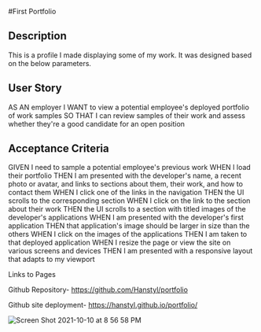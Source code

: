 #First Portfolio

## Description
This is a profile I made displaying some of my work. It was designed based on the below parameters. 

## User Story
AS AN employer
I WANT to view a potential employee's deployed portfolio of work samples
SO THAT I can review samples of their work and assess whether they're a good candidate for an open position

## Acceptance Criteria
GIVEN I need to sample a potential employee's previous work
WHEN I load their portfolio
THEN I am presented with the developer's name, a recent photo or avatar, and links to sections about them, their work, and how to contact them
WHEN I click one of the links in the navigation
THEN the UI scrolls to the corresponding section
WHEN I click on the link to the section about their work
THEN the UI scrolls to a section with titled images of the developer's applications
WHEN I am presented with the developer's first application
THEN that application's image should be larger in size than the others
WHEN I click on the images of the applications
THEN I am taken to that deployed application
WHEN I resize the page or view the site on various screens and devices
THEN I am presented with a responsive layout that adapts to my viewport

Links to Pages

Github Repository- https://github.com/Hanstyl/portfolio

Github site deployment- https://hanstyl.github.io/portfolio/


![Screen Shot 2021-10-10 at 8 56 58 PM](https://user-images.githubusercontent.com/79775889/136731225-62aba8fb-6bbf-474a-b2f2-f9032ac95715.png)
